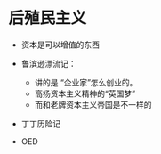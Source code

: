 # 后殖民主义

- 资本是可以增值的东西
- 鲁滨逊漂流记：
  - 讲的是 “企业家”怎么创业的。
  - 高扬资本主义精神的“英国梦”
  - 而和老牌资本主义帝国是不一样的

- 丁丁历险记
- OED